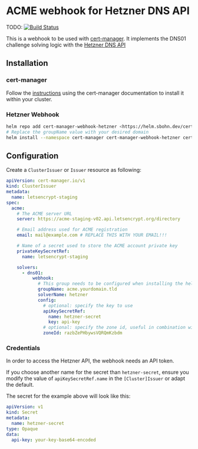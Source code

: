 # ACME webhook for Hetzner DNS API

TODO:  [![Build Status](https://drone.idlerelaychat.de/api/badges/soeren/cert-manager-webhook-hetzner/status.svg?ref=refs/heads/main)](https://drone.idlerelaychat.de/soeren/cert-manager-webhook-hetzner)


This is a webhook to be used with [cert-manager](https://www.cert-manager.io). It implements the DNS01 challenge solving logic with the [Hetzner DNS API](https://dns.hetzner.com/api-docs)

## Installation

### cert-manager

Follow the [instructions](https://cert-manager.io/docs/installation/) using the cert-manager documentation to install it within your cluster.

### Hetzner Webhook

```bash
helm repo add cert-manager-webhook-hetzner <https://helm.sbohn.dev/cert-manager-webhook-hetzner>
# Replace the groupName value with your desired domain
helm install --namespace cert-manager cert-manager-webhook-hetzner cert-manager-webhook-hetzner/cert-manager-webhook-hetzner --set groupName=acme.yourdomain.tld
```

## Configuration

Create a `ClusterIssuer` or `Issuer` resource as following:
```yaml
apiVersion: cert-manager.io/v1
kind: ClusterIssuer
metadata:
  name: letsencrypt-staging
spec:
  acme:
    # The ACME server URL
    server: https://acme-staging-v02.api.letsencrypt.org/directory

    # Email address used for ACME registration
    email: mail@example.com # REPLACE THIS WITH YOUR EMAIL!!!

    # Name of a secret used to store the ACME account private key
    privateKeySecretRef:
      name: letsencrypt-staging

    solvers:
      - dns01:
          webhook:
            # This group needs to be configured when installing the helm package, otherwise the webhook won't have permission to create an ACME challenge for this API group.
            groupName: acme.yourdomain.tld
            solverName: hetzner
            config:
              # optional: specify the key to use
              apiKeySecretRef: 
                name: hetzner-secret
                key: api-key
              # optional: specify the zone id, useful in combination with a filter to avoid zone lookup
              zoneId: razbZePHbywsVQRQmKzbdm
```

### Credentials
In order to access the Hetzner API, the webhook needs an API token.

If you choose another name for the secret than `hetzner-secret`, ensure you modify the value of `apiKeySecretRef.name` in the `[Cluster]Issuer` or adapt the default.

The secret for the example above will look like this:
```yaml
apiVersion: v1
kind: Secret
metadata:
  name: hetzner-secret
type: Opaque
data:
  api-key: your-key-base64-encoded
```
